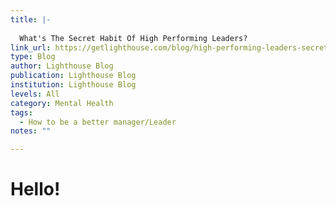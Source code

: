 ```yaml
---
title: |-
  
  What's The Secret Habit Of High Performing Leaders?
link_url: https://getlighthouse.com/blog/high-performing-leaders-secret/
type: Blog
author: Lighthouse Blog
publication: Lighthouse Blog
institution: Lighthouse Blog
levels: All
category: Mental Health
tags:
  - How to be a better manager/Leader
notes: ""

---
```


# Hello!
